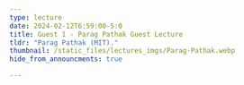 ```yaml
---
type: lecture
date: 2024-02-12T6:59:00-5:0
title: Guest 1 - Parag Pathak Guest Lecture
tldr: "Parag Pathak (MIT)."
thumbnail: /static_files/lectures_imgs/Parag-Pathak.webp
hide_from_announcments: true

---
```

